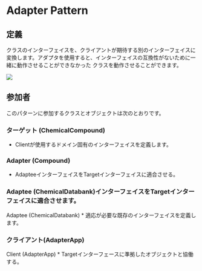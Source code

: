 # Adapter Pattern 
## 定義
クラスのインターフェイスを、クライアントが期待する別のインターフェイスに変換します。アダプタを使用すると、インターフェイスの互換性がないために一緒に動作させることができなかった クラスを動作させることができます。

![](https://github.com/QianMo/Unity-Design-Pattern/blob/master/UML_Picture/adapter.gif)


## 参加者

このパターンに参加するクラスとオブジェクトは次のとおりです。

### ターゲット (ChemicalCompound)
* Clientが使用するドメイン固有のインターフェイスを定義します。

### Adapter (Compound)
* AdapteeインターフェイスをTargetインターフェイスに適合させる。

### Adaptee (ChemicalDatabank)インターフェイスをTargetインターフェイスに適合させます。
Adaptee (ChemicalDatabank) * 適応が必要な既存のインターフェイスを定義します。

### クライアント(AdapterApp)
Client (AdapterApp) * Targetインターフェースに準拠したオブジェクトと協働する。